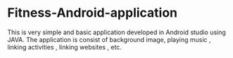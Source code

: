 # Fitness-Android-application
This is very simple and basic application developed in Android studio using JAVA. The application is consist of background image, playing music , linking activities , linking websites , etc.
